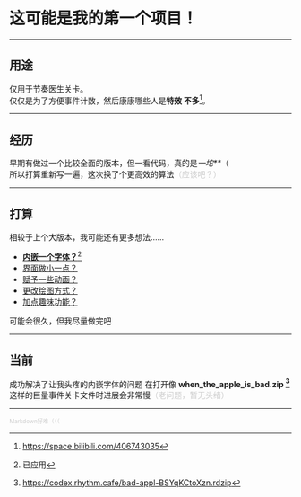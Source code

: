 # 这可能是我的第一个项目！  
- - -  
## 用途  
仅用于节奏医生关卡。  
仅仅是为了方便事件计数，然后康康哪些人是**特效 不多**[^1]。  
[^1]: https://space.bilibili.com/406743035
- - -
## 经历  
早期有做过一个比较全面的版本，但一看代码，真的是*一坨\*\**（  
所以打算重新写一遍，这次换了个更高效的算法<font color=#cccccc>（应该吧？）</font>  
- - -  
## 打算  
相较于上个大版本，我可能还有更多想法……  
* <u>**内嵌一个字体？**[^2]</u>
* <u>界面做小一点？</u>  
* <u>赋予一些动画？</u>  
* <u>更改绘图方式？</u>
* <u>加点趣味功能？</u>  

可能会很久，但我尽量做完吧  
[^2]: 已应用
- - -
## 当前
成功解决了让我头疼的内嵌字体的问题
在打开像 **when_the_apple_is_bad.zip [^3]** 这样的巨量事件关卡文件时进展会非常慢<font color=#cccccc>（老问题，暂无头绪）</font>  
- - -
<font color=#cccccc size=1>Markdown好难（（（</font>  
[^3]: https://codex.rhythm.cafe/bad-appl-BSYqKCtoXzn.rdzip

